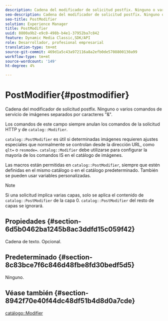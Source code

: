 ```yaml
---
description: Cadena del modificador de solicitud postfix. Ninguno o varios comandos de servicio de imágenes separados por caracteres "&".
seo-description: Cadena del modificador de solicitud postfix. Ninguno o varios comandos de servicio de imágenes separados por caracteres "&".
seo-title: PostModifier
solution: Experience Manager
title: PostModifier
uuid: 8800a9b2-e9c0-498b-b4e1-37952ba7c842
feature: Dynamic Media Classic,SDK/API
role: Desarrollador, profesional empresarial
translation-type: tm+mt
source-git-commit: 469d1a5c43a972116a8a2efb0de5708800130a99
workflow-type: tm+mt
source-wordcount: '149'
ht-degree: 4%

---
```



# PostModifier{#postmodifier}

Cadena del modificador de solicitud postfix. Ninguno o varios comandos de servicio de imágenes separados por caracteres &quot;&amp;&quot;.

Los comandos de este campo siempre anulan los comandos de la solicitud HTTP y de `catalog::Modifier`.

`catalog::PostModifier` es útil si determinadas imágenes requieren ajustes especiales que normalmente se controlan desde la dirección URL, como  `qlt=` o  `resmode=`. `catalog::Modifier` debe utilizarse para configurar la mayoría de los comandos IS en el catálogo de imágenes.

Las macros están permitidas en `catalog::PostModifier`, siempre que estén definidas en el mismo catálogo o en el catálogo predeterminado. También se pueden usar variables personalizadas.

>[!NOTE]
>
>Si una solicitud implica varias capas, solo se aplica el contenido de `catalog::PostModifier` de la capa 0. `catalog::PostModifier` del resto de capas se ignorará.

## Propiedades {#section-6d5b0462ba1245b8ac3ddfd15c059f42}

Cadena de texto. Opcional.

## Predeterminado {#section-8c83bce7f6c846d48fbe8fd30bedf5d5}

Ninguno.

## Véase también {#section-8942f70e40f44dc48df51b4d8d0a7cde}

[catálogo::Modifier](../../../../../../is-api/image-catalog/image-serving-api-ref/c-image-catalog-reference/c-image-svg-data-reference/c-image-data-reference/r-modifier-cat.md#reference-d2c6884b3a2248fab81a112d27969834)

